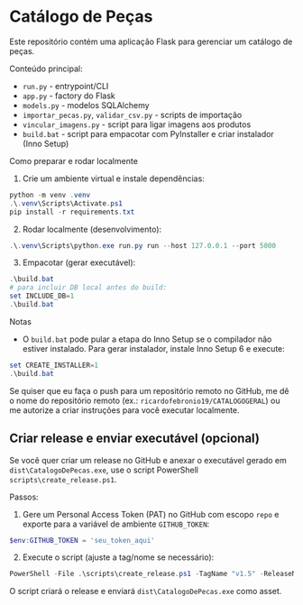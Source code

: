 # Catálogo de Peças

Este repositório contém uma aplicação Flask para gerenciar um catálogo de peças.

Conteúdo principal:
- `run.py` - entrypoint/CLI
- `app.py` - factory do Flask
- `models.py` - modelos SQLAlchemy
- `importar_pecas.py`, `validar_csv.py` - scripts de importação
- `vincular_imagens.py` - script para ligar imagens aos produtos
- `build.bat` - script para empacotar com PyInstaller e criar instalador (Inno Setup)

Como preparar e rodar localmente

1. Crie um ambiente virtual e instale dependências:

```powershell
python -m venv .venv
.\.venv\Scripts\Activate.ps1
pip install -r requirements.txt
```

2. Rodar localmente (desenvolvimento):

```powershell
.\.venv\Scripts\python.exe run.py run --host 127.0.0.1 --port 5000
```

3. Empacotar (gerar executável):

```powershell
.\build.bat
# para incluir DB local antes do build:
set INCLUDE_DB=1
.\build.bat
```

Notas
- O `build.bat` pode pular a etapa do Inno Setup se o compilador não estiver instalado. Para gerar instalador, instale Inno Setup 6 e execute:

```powershell
set CREATE_INSTALLER=1
.\build.bat
```

Se quiser que eu faça o push para um repositório remoto no GitHub, me dê o nome do repositório remoto (ex.: `ricardofebronio19/CATALOGOGERAL`) ou me autorize a criar instruções para você executar localmente.

## Criar release e enviar executável (opcional)

Se você quer criar um release no GitHub e anexar o executável gerado em `dist\CatalogoDePecas.exe`, use o script PowerShell `scripts\create_release.ps1`.

Passos:

1. Gere um Personal Access Token (PAT) no GitHub com escopo `repo` e exporte para a variável de ambiente `GITHUB_TOKEN`:

```powershell
$env:GITHUB_TOKEN = 'seu_token_aqui'
```

2. Execute o script (ajuste a tag/nome se necessário):

```powershell
PowerShell -File .\scripts\create_release.ps1 -TagName "v1.5" -ReleaseName "CatalogoDePecas v1.5"
```

O script criará o release e enviará `dist\CatalogoDePecas.exe` como asset.

